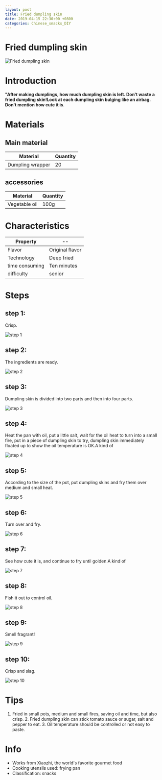 ```yaml
---
layout: post
title: Fried dumpling skin
date: 2019-04-15 22:30:00 +0800
categories: Chinese_snacks_DIY
---
```


# Fried dumpling skin

![Fried dumpling skin]({{site.baseurl}}/img/427473/427473.jpg)

# Introduction

**"After making dumplings, how much dumpling skin is left. Don't waste a fried dumpling skin!Look at each dumpling skin bulging like an airbag. Don't mention how cute it is.**

# Materials


## Main material

Material|Quantity
--|--
Dumpling wrapper|20

## accessories

Material|Quantity
--|--
Vegetable oil|100g

# Characteristics

Property|--
--|--
Flavor|Original flavor
Technology|Deep fried
time consuming|Ten minutes
difficulty|senior

# Steps

## step 1:

Crisp.

![step 1]({{site.baseurl}}/img/427473/1.jpg)

## step 2:

The ingredients are ready.

![step 2]({{site.baseurl}}/img/427473/2.jpg)

## step 3:

Dumpling skin is divided into two parts and then into four parts.

![step 3]({{site.baseurl}}/img/427473/3.jpg)

## step 4:

Heat the pan with oil, put a little salt, wait for the oil heat to turn into a small fire, put in a piece of dumpling skin to try, dumpling skin immediately floated up to show the oil temperature is OK.A kind of

![step 4]({{site.baseurl}}/img/427473/4.jpg)

## step 5:

According to the size of the pot, put dumpling skins and fry them over medium and small heat.

![step 5]({{site.baseurl}}/img/427473/5.jpg)

## step 6:

Turn over and fry.

![step 6]({{site.baseurl}}/img/427473/6.jpg)

## step 7:

See how cute it is, and continue to fry until golden.A kind of

![step 7]({{site.baseurl}}/img/427473/7.jpg)

## step 8:

Fish it out to control oil.

![step 8]({{site.baseurl}}/img/427473/8.jpg)

## step 9:

Smell fragrant!

![step 9]({{site.baseurl}}/img/427473/9.jpg)

## step 10:

Crisp and slag.

![step 10]({{site.baseurl}}/img/427473/10.jpg)

# Tips

1. Fried in small pots, medium and small fires, saving oil and time, but also crisp. 2. Fried dumpling skin can stick tomato sauce or sugar, salt and pepper to eat. 3. Oil temperature should be controlled or not easy to paste.

# Info

- Works from Xiaozhi, the world's favorite gourmet food
- Cooking utensils used: frying pan
- Classification: snacks